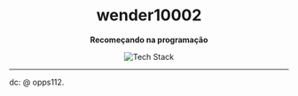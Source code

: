 
<h1 align="center">
<strong>wender10002</strong>
</h1>

<p align="center">
<strong>Recomeçando na programação</strong>
</p>
<p align="center">
<img src="https://skillicons.dev/icons?i=cpp,lua,python,vscode,linux&theme=dark" alt="Tech Stack" />
</p>

---
dc: @ opps112.
